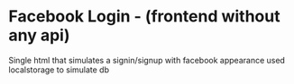 # Facebook Login - (frontend without any api)

Single html that simulates a signin/signup with facebook appearance
used localstorage to simulate db 
